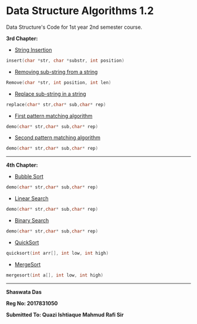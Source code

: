 # Data Structure Algorithms 1.2  
Data Structure's Code for 1st year 2nd semester course.

**3rd Chapter:**

- [String Insertion](https://github.com/shaswata56/Data-Structure-Algorithms/blob/master/Chapter-3-String-Processing/Insert.c)
 

```c
insert(char *str, char *substr, int position) 
```

- [Removing sub-string from a string](https://github.com/shaswata56/Data-Structure-Algorithms/blob/master/Chapter-3-String-Processing/Remove.c)

```c
Remove(char *str, int position, int len) 
```

- [Replace sub-string in a string](https://github.com/shaswata56/Data-Structure-Algorithms/blob/master/Chapter-3-String-Processing/ReplaceSubStringInString.c)

```c
replace(char* str,char* sub,char* rep)
```

- [First pattern matching algorithm]()

```c
demo(char* str,char* sub,char* rep)
```

- [Second pattern matching algorithm]()

```c
demo(char* str,char* sub,char* rep)
```

***

**4th Chapter:**

- [Bubble Sort]()

```c
demo(char* str,char* sub,char* rep)
```

- [Linear Search]()

```c
demo(char* str,char* sub,char* rep)
```

- [Binary Search]()

```c
demo(char* str,char* sub,char* rep)
```

- [QuickSort](https://github.com/shaswata56/Data-Structure-Algorithms/blob/master/Chapter-4-Searching-Sorting/QuickSort.c)

```c
quicksort(int arr[], int low, int high)
```

- [MergeSort](https://github.com/shaswata56/Data-Structure-Algorithms/blob/master/Chapter-4-Searching-Sorting/MergeSort.c)

```c
mergesort(int a[], int low, int high)
```

***

**Shaswata Das**

**Reg No: 2017831050**

**Submitted To: Quazi Ishtiaque Mahmud Rafi Sir**

